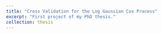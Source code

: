 ```yaml
---
title: "Cross Validation for the Log Gaussian Cox Process"
excerpt: "First project of my PhD thesis."
collection: thesis
---
```



